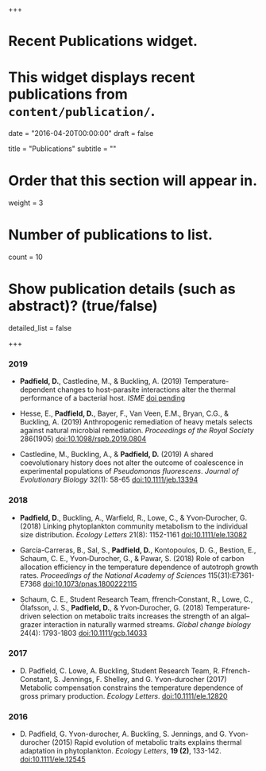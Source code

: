 +++
# Recent Publications widget.
# This widget displays recent publications from `content/publication/`.

date = "2016-04-20T00:00:00"
draft = false

title = "Publications"
subtitle = ""

# Order that this section will appear in.
weight = 3

# Number of publications to list.
count = 10

# Show publication details (such as abstract)? (true/false)
detailed_list = false

+++

### 2019

- **Padfield, D.**, Castledine, M., & Buckling, A. (2019) Temperature-dependent changes to host-parasite interactions alter the thermal performance of a bacterial host. *ISME* [doi pending](https://www.nature.com/articles/s41396-019-0526-5)

- Hesse, E., **Padfield, D.**, Bayer, F., Van Veen, E.M., Bryan, C.G., & Buckling, A. (2019) Anthropogenic remediation of heavy metals selects against natural microbial remediation. *Proceedings of the Royal Society* 286(1905) [doi:10.1098/rspb.2019.0804](https://royalsocietypublishing.org/doi/10.1098/rspb.2019.0804)

- Castledine, M., Buckling, A., & **Padfield, D.** (2019) A shared coevolutionary history does not alter the outcome of coalescence in experimental populations of *Pseudomonas fluorescens*. *Journal of Evolutionary Biology* 32(1): 58-65 [doi:10.1111/jeb.13394](https://onlinelibrary.wiley.com/doi/full/10.1111/jeb.13394)

### 2018

- **Padfield, D**., Buckling, A., Warfield, R., Lowe, C., & Yvon‐Durocher, G. (2018) Linking phytoplankton community metabolism to the individual size distribution. *Ecology Letters* 21(8): 1152-1161 [doi:10.1111/ele.13082](https://onlinelibrary.wiley.com/doi/full/10.1111/ele.13082)

- García-Carreras, B., Sal, S., **Padfield, D.**, Kontopoulos, D. G., Bestion, E., Schaum, C. E., Yvon‐Durocher, G., & Pawar, S. (2018) Role of carbon allocation efficiency in the temperature dependence of autotroph growth rates. *Proceedings of the National Academy of Sciences* 115(31):E7361-E7368 [doi:10.1073/pnas.1800222115](https://www.pnas.org/content/115/31/E7361)

- Schaum, C. E., Student Research Team, ffrench‐Constant, R., Lowe, C., Ólafsson, J. S., **Padfield, D.**, & Yvon‐Durocher, G. (2018) Temperature‐driven selection on metabolic traits increases the strength of an algal–grazer interaction in naturally warmed streams. *Global change biology* 24(4): 1793-1803 [doi:10.1111/gcb.14033](http://onlinelibrary.wiley.com/doi/10.1111/gcb.14033/full)

### 2017

- D. Padfield, C. Lowe, A. Buckling, Student Research Team, R. Ffrench-Constant, S. Jennings, F. Shelley, and G. Yvon-durocher (2017) Metabolic compensation constrains the temperature dependence of gross primary production. _Ecology Letters_. [doi:10.1111/ele.12820](http://onlinelibrary.wiley.com/doi/10.1111/ele.12820/epdf)


### 2016

- D. Padfield, G. Yvon-durocher, A. Buckling, S. Jennings, and G. Yvon-durocher (2015) Rapid evolution of metabolic traits explains thermal adaptation in phytoplankton. _Ecology Letters_, **19 (2)**, 133-142. [doi:10.1111/ele.12545](http://onlinelibrary.wiley.com/doi/10.1111/ele.12545/full)


